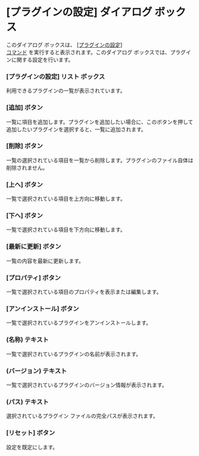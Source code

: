 # \[プラグインの設定\] ダイアログ ボックス

このダイアログ ボックスは、 [\[プラグインの設定\] \
コマンド](../../cmd/tools/customize_plug_ins) を実行すると表示されます。このダイアログ ボックスでは、プラグインに関する設定を行います。

### \[プラグインの設定\] リスト ボックス

利用できるプラグインの一覧が表示されています。

### \[追加\] ボタン

一覧に項目を追加します。プラグインを追加したい場合に、このボタンを押して追加したいプラグインを選択すると、一覧に追加されます。

### \[削除\] ボタン

一覧の選択されている項目を一覧から削除します。プラグインのファイル自体は削除されません。

### \[上へ\] ボタン

一覧で選択されている項目を上方向に移動します。

### \[下へ\] ボタン

一覧で選択されている項目を下方向に移動します。

### \[最新に更新\] ボタン

一覧の内容を最新に更新します。

### \[プロパティ\] ボタン

一覧で選択されている項目のプロパティを表示または編集します。

### \[アンインストール\] ボタン

一覧で選択されているプラグインをアンインストールします。

### (名称) テキスト

一覧で選択されているプラグインの名前が表示されます。

### (バージョン) テキスト

一覧で選択されているプラグインのバージョン情報が表示されます。

### (パス) テキスト

選択されているプラグイン ファイルの完全パスが表示されます。

### \[リセット\] ボタン

設定を既定にします。
